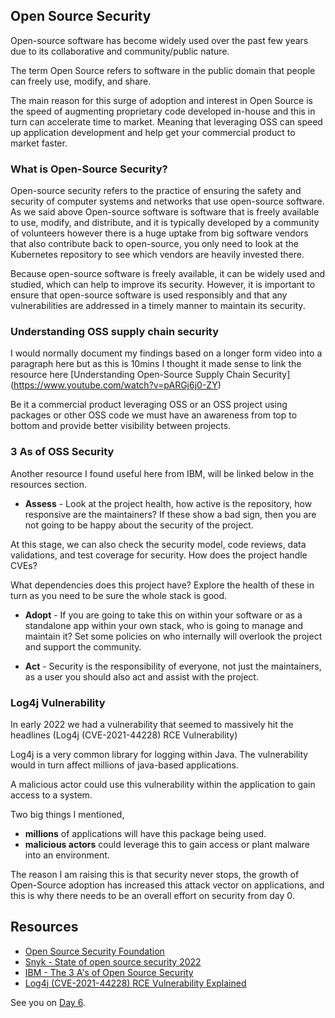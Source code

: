 ## Open Source Security 

Open-source software has become widely used over the past few years due to its collaborative and community/public nature. 

The term Open Source refers to software in the public domain that people can freely use, modify, and share. 

The main reason for this surge of adoption and interest in Open Source is the speed of augmenting proprietary code developed in-house and this in turn can accelerate time to market. Meaning that leveraging OSS can speed up application development and help get your commercial product to market faster.

### What is Open-Source Security? 

Open-source security refers to the practice of ensuring the safety and security of computer systems and networks that use open-source software. As we said above Open-source software is software that is freely available to use, modify, and distribute, and it is typically developed by a community of volunteers however there is a huge uptake from big software vendors that also contribute back to open-source, you only need to look at the Kubernetes repository to see which vendors are heavily invested there. 

Because open-source software is freely available, it can be widely used and studied, which can help to improve its security. However, it is important to ensure that open-source software is used responsibly and that any vulnerabilities are addressed in a timely manner to maintain its security.

### Understanding OSS supply chain security
I would normally document my findings based on a longer form video into a paragraph here but as this is 10mins I thought it made sense to link the resource here [Understanding Open-Source Supply Chain Security] (https://www.youtube.com/watch?v=pARGj6j0-ZY)

Be it a commercial product leveraging OSS or an OSS project using packages or other OSS code we must have an awareness from top to bottom and provide better visibility between projects. 

### 3 As of OSS Security 

Another resource I found useful here from IBM, will be linked below in the resources section. 

- **Assess** - Look at the project health, how active is the repository, how responsive are the maintainers? If these show a bad sign, then you are not going to be happy about the security of the project. 

At this stage, we can also check the security model, code reviews, data validations, and test coverage for security. How does the project handle CVEs? 

What dependencies does this project have? Explore the health of these in turn as you need to be sure the whole stack is good. 

- **Adopt** - If you are going to take this on within your software or as a standalone app within your own stack, who is going to manage and maintain it? Set some policies on who internally will overlook the project and support the community. 

- **Act** - Security is the responsibility of everyone, not just the maintainers, as a user you should also act and assist with the project. 

### Log4j Vulnerability

In early 2022 we had a vulnerability that seemed to massively hit the headlines (Log4j (CVE-2021-44228) RCE Vulnerability)

Log4j is a very common library for logging within Java. The vulnerability would in turn affect millions of java-based applications.  

A malicious actor could use this vulnerability within the application to gain access to a system. 

Two big things I mentioned, 

- **millions** of applications will have this package being used.  
- **malicious actors** could leverage this to gain access or plant malware into an environment. 

The reason I am raising this is that security never stops, the growth of Open-Source adoption has increased this attack vector on applications, and this is why there needs to be an overall effort on security from day 0. 

## Resources 

- [Open Source Security Foundation](https://openssf.org/)
- [Snyk - State of open source security 2022](https://snyk.io/reports/open-source-security/)
- [IBM - The 3 A's of Open Source Security](https://www.youtube.com/watch?v=baZH6CX6Zno)
- [Log4j (CVE-2021-44228) RCE Vulnerability Explained](https://www.youtube.com/watch?v=0-abhd-CLwQ)

See you on [Day 6](day06.md).
